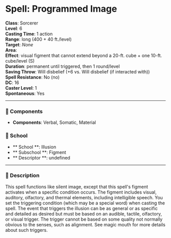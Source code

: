 
# Spell: Programmed Image
**Class**: Sorcerer  
**Level**: 6  
**Casting Time**: 1 action  
**Range**: long (400 + 40 ft./level)  
**Target**: _None_  
**Area**:   
**Effect**: visual figment that cannot extend beyond a 20-ft. cube + one 10-ft. cube/level (S)  
**Duration**: permanent until triggered, then 1 round/level  
**Saving Throw**: Will disbelief (+6 vs. Will disbelief (if interacted with))  
**Spell Resistance**: No (no)  
**DC**: 16  
**Caster Level**: 1  
**Spontaneous**: Yes

---

### 🔮 Components
- **Components**: Verbal, Somatic, Material

### 🏫 School
- ** School **: Illusion
- ** Subschool **: Figment
- ** Descriptor **: undefined
---

### 📜 Description
This spell functions like silent image, except that this spell's figment activates when a specific condition occurs. The figment includes visual, auditory, olfactory, and thermal elements, including intelligible speech. You set the triggering condition (which may be a special word) when casting the spell. The event that triggers the illusion can be as general or as specific and detailed as desired but must be based on an audible, tactile, olfactory, or visual trigger. The trigger cannot be based on some quality not normally obvious to the senses, such as alignment. See magic mouth for more details about such triggers.
